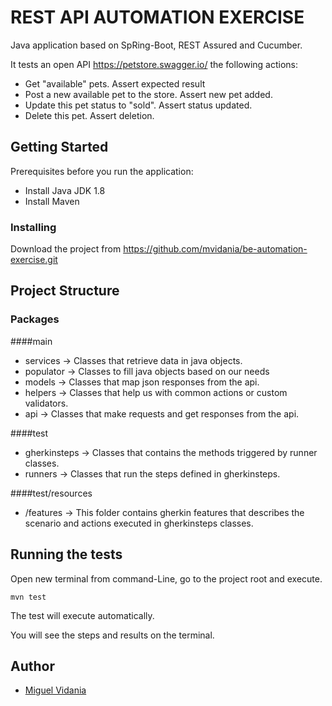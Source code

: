 # REST API AUTOMATION EXERCISE

Java application based on SpRing-Boot, REST Assured and Cucumber.

It tests an open API https://petstore.swagger.io/ the following actions:

* Get "available" pets. Assert expected result
* Post a new available pet to the store. Assert new pet added.
* Update this pet status to "sold". Assert status updated.
* Delete this pet. Assert deletion.

## Getting Started

Prerequisites before you run the application:
* Install Java JDK 1.8
* Install Maven


### Installing

Download the project from https://github.com/mvidania/be-automation-exercise.git


## Project Structure

### Packages
####main
* services -> Classes that retrieve data in java objects.
* populator -> Classes to fill java objects based on our needs
* models -> Classes that map json responses from the api.
* helpers -> Classes that help us with common actions or custom validators.
* api -> Classes that make requests and get responses from the api.

####test
* gherkinsteps -> Classes that contains the methods triggered by runner classes.
* runners -> Classes that run the steps defined in gherkinsteps.

####test/resources
* /features -> This folder contains gherkin features that describes the 
  scenario and actions executed in gherkinsteps classes.

## Running the tests

Open new terminal from command-Line, go to the project root and execute.

```
mvn test
```
The test will execute automatically.

You will see the steps and results on the terminal.

## Author

* [Miguel Vidania](https://github.com/mvidania/)

